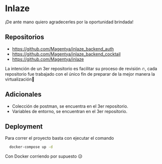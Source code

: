 
# Inlaze

¡De ante mano quiero agradecerles por la oportunidad brindada!

## Repositorios
- https://github.com/Magentya/inlaze_backend_auth
- https://github.com/Magentya/inlaze_backend_cocktail
- https://github.com/Magentya/inlaze

La intención de un 3er repositorio es facilitar su proceso de revisión 🔥, cada repositorio fue trabajado con el único fin de preparar de la mejor manera la virtualización🧪

## Adicionales
 - Colección de postman, se encuentra en el 3er repositorio.
 - Variables de entorno, se encuentran en el 3er repositorio.

 ## Deployment

Para correr el proyecto basta con ejecutar el comando

```bash
  docker-compose up -d
```
Con Docker corriendo por supuesto 😥
